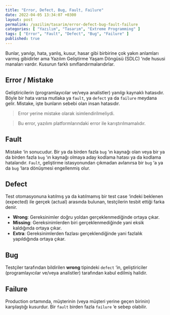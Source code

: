 ```yaml
---
title: "Error, Defect, Bug, Fault, Failure"
date: 2022-04-05 13:34:07 +0300
layout: post
permalink: /yazilim/tasarim/error-defect-bug-fault-failure
categories: [ "Yazılım", "Tasarım", "Extreme Programming" ]
tags: [ "Error", "Fault", "Defect", "Bug", "Failure" ]
published: true
---
```


Bunlar, yanılgı, hata, yanlış, kusur, hasar gibi birbirine çok yakın anlamları varmış gibidirler ama Yazılım Geliştirme Yaşam Döngüsü (SDLC) ‘nde hususi manaları vardır. Kusurun farklı sınıflandırmalarıdırlar.

## Error / Mistake

Geliştiricilerin (programlayıcılar ve/veya analistler) yanılgı kaynaklı hatasıdır. Böyle bir hata varsa mutlaka ya `fault`, ya `defect` ya da `failure` meydana gelir. Mistake, işte bunların sebebi olan insan hatasıdır.

> Error yerine mistake olarak isimlendirilmeliydi.

> Bu error, yazılım platformlarındaki error ile karıştırılmamalıdır.

## Fault

Mistake ‘in sonucudur. Bir ya da birden fazla `bug` ‘ın kaynağı olan veya bir ya da birden fazla `bug` ‘ın kaynağı olmaya aday kodlama hatası ya da kodlama hatalarıdır. `Fault`, geliştirme istasyonundan çıkmadan avlanırsa bir `bug` ‘a ya da `bug` ‘lara dönüşmesi engellenmiş olur.

## Defect

Test otomasyonuna katılmış ya da katılmamış bir test case ‘indeki beklenen (expected) ile gerçek (actual) arasında bulunan, testçilerin tesbit ettiği farka denir.

- **Wrong**: Gereksinimler doğru yoldan gerçeklenmediğinde ortaya çıkar.
- **Missing**: Gereksinimlerden biri gerçeklenmediğinde yani eksik kaldığında ortaya çıkar.
- **Extra**: Gereksinimlerden fazlası gerçeklendiğinde yani fazlalık yapıldığında ortaya çıkar.

## Bug

Testçiler tarafından bildirilen **wrong** tipindeki `defect` ‘in, geliştiriciler (programlayıcılar ve/veya analistler) tarafından kabul edilmiş halidir.

## Failure

Production ortamında, müşterinin (veya müşteri yerine geçen birinin) karşılaştığı kusurdur. Bir `fault` birden fazla `failure` ‘e sebep olabilir.